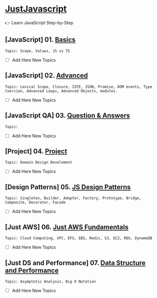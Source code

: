 # [JustJavascript](https://justjavascript.com/)

:point_right: Learn JavaScript Step-by-Step

## [JavaScript] 01. [Basics](https://github.com/kambleaa007/Javascript/tree/master/1.%20JavaScript%20Basics)

    Topic: Scope, Values, JS vs TS
- [ ] Add Here New Topics

## [JavaScript] 02. [Advanced](https://github.com/kambleaa007/Javascript/tree/master/2.%20JavaScript%20Advanced)

    Topic: Lexical Scope, Closure, IIFE, JSON, Promise, DOM events, Type Coercion, Advanced Loops, Advanced Objects, modules.
- [ ] Add Here New Topics

## [JavaScript QA] 03. [Question & Answers](https://github.com/kambleaa007/Javascript/tree/master/3.%20JavaScript%20QA)

    Topic: 
- [ ] Add Here New Topics

## [Project] 04. [Project](https://github.com/kambleaa007/Javascript/tree/master/4.%20Project)

    Topic: Domain Design Develoment
- [ ] Add Here New Topics

## [Design Patterns] 05. [JS Design Patterns](https://github.com/kambleaa007/Javascript/tree/master/5.%20Design%20Patterns)

    Topic: Singleton, Builder, Adaptor, Factory, Prototype, Bridge, Composite, Decorator, Facade
- [ ] Add Here New Topics

## [Just AWS] 06. [Just AWS Fundamentals](https://github.com/kambleaa007/Javascript/tree/master/6.%20AWS)

    Topic: Cloud Computing, VPC, EFS, EBS, Redis, S3, EC2, RDS, DynamoDB                        
- [ ] Add Here New Topics

## [Just DS and Performance] 07. [Data Structure and Performance](https://github.com/kambleaa007/Javascript/tree/master/7.%20DS%20%26%20Performance)

    Topic: Asymptotic Analysis, Big O Notation   
- [ ] Add Here New Topics